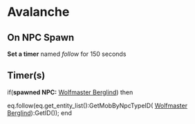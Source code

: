 # Avalanche
## On NPC Spawn

**Set a timer** named *follow* for 150 seconds
## Timer(s)

if(**spawned NPC:**  [Wolfmaster Berglind](/npc/115102)) then


eq.follow(eq.get_entity_list():GetMobByNpcTypeID( [Wolfmaster Berglind](/npc/115102)):GetID());
end
